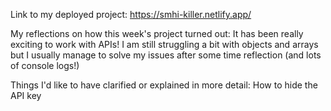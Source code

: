 Link to my deployed project: https://smhi-killer.netlify.app/

My reflections on how this week's project turned out: It has been really exciting to work with APIs! I am still struggling a bit with objects and arrays but I usually manage to solve my issues after some time reflection (and lots of console logs!)

Things I'd like to have clarified or explained in more detail: How to hide the API key
